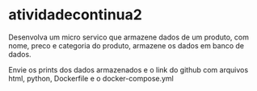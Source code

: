 # atividadecontinua2

Desenvolva um micro servico que armazene dados de um produto, com nome, preco e categoria do produto, armazene os dados em banco de dados.

Envie os prints dos dados armazenados e o link do github com arquivos html, python, Dockerfile e o docker-compose.yml